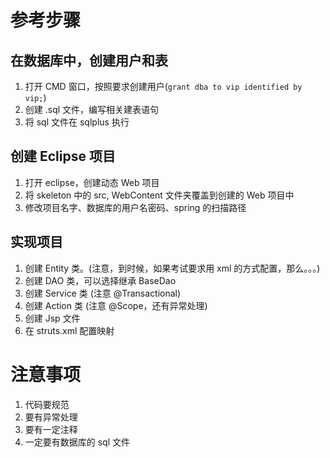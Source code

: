 # 参考步骤


## 在数据库中，创建用户和表

1. 打开 CMD 窗口，按照要求创建用户(`grant dba to vip identified by vip;`)
2. 创建 .sql 文件，编写相关建表语句
3. 将 sql 文件在 sqlplus 执行


## 创建 Eclipse 项目

1. 打开 eclipse，创建动态 Web 项目
2. 将 skeleton 中的 src, WebContent 文件夹覆盖到创建的 Web 项目中
3. 修改项目名字、数据库的用户名密码、spring 的扫描路径


## 实现项目

1. 创建 Entity 类。(注意，到时候，如果考试要求用 xml 的方式配置，那么。。。)
2. 创建 DAO 类，可以选择继承 BaseDao
3. 创建 Service 类 (注意 @Transactional)
4. 创建 Action 类 (注意 @Scope，还有异常处理)
5. 创建 Jsp 文件
6. 在 struts.xml 配置映射


# 注意事项

1. 代码要规范
2. 要有异常处理
3. 要有一定注释
4. 一定要有数据库的 sql 文件